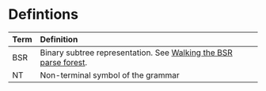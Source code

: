 # Defintions

Term | Definition
|---|:--|
BSR | Binary subtree representation. See [Walking the BSR parse forest](../bsr/bsr.md).
NT | Non-terminal symbol of the grammar